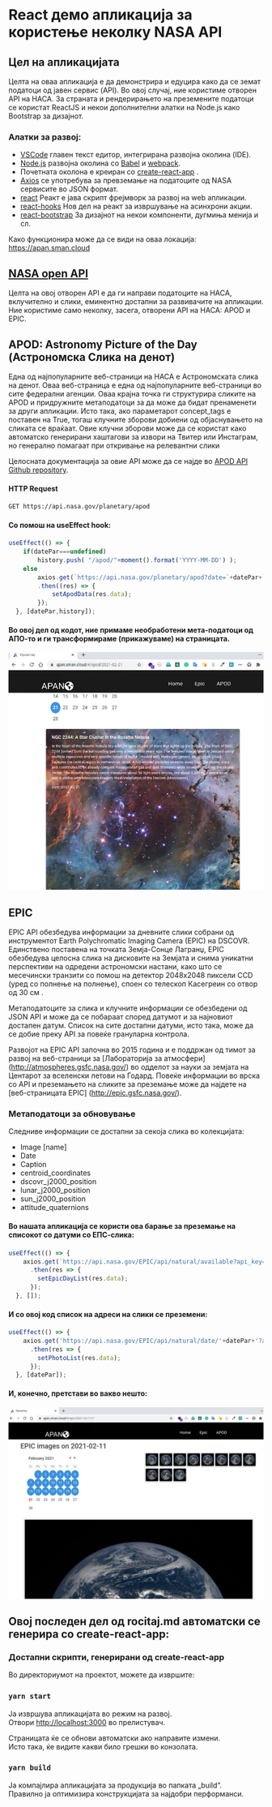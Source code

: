 # React демо апликација за користење неколку NASA API

## Цел на апликацијата

Целта на оваа апликација е да демонстрира и едуцира како да се земат податоци од јавeн сервис (API). Во овој случај, ние користиме отворен API на НАСА. За страната и рендерирањето на преземените податоци се користат ReactJS и некои дополнителни алатки на Node.js како Bootstrap за дизајнот.

### Алатки за развој:

- [VSCode](https://code.visualstudio.com/) главен текст едитор, интегрирана развојна околина (IDE).
- [Node.js](https://nodejs.org/en/) развојна околина со [Babel]() и [webpack](https://webpack.js.org).
- Почетната околона е креиран со [create-react-app](https://github.com/facebook/create-react-app) .
- [Axios](https://www.npmjs.com/package/axios) се употребува за превземање на податоците од NASA сервисите во JSON формат.
- [react](https://reactjs.org/) Реакт е јава скрипт фрејмворк за развој на web апликации.
- [react-hooks](https://reactjs.org/docs/hooks-intro.html) Нов дел на реакт за извршување на асинхрони акции.
- [react-bootstrap](https://react-bootstrap.github.io/) За дизајнот на некои компоненти, дугмиња менија и сл.
  
  

Како функционира може да се види на оваа локација: https://apan.sman.cloud



## [NASA open API](https://api.nasa.gov/)

Целта на овој отворен API е да ги направи податоците на НАСА, вклучително и слики, еминентно достапни за развивачите на апликации.
Ние користиме само неколку, засега, отворени API на НАСА: APOD и EPIC.

## APOD: Astronomy Picture of the Day (Астрономска Слика на денот)

  Една од најпопуларните веб-страници на НАСА е Астрономската слика на денот. Оваа веб-страница е една од најпопуларните веб-страници во сите федерални агенции. Оваа крајна точка ги структурира сликите на APOD и придружните метаподатоци за да може да бидат пренаменети за други апликации. Исто така, ако параметарот concept_tags е поставен на True, тогаш клучните зборови добиени од објаснувањето на сликата се враќаат. Овие клучни зборови може да се користат како автоматско генерирани хаштагови за извори на Твитер или Инстаграм, но генерално помагаат при откривање на релевантни слики

  Целосната документација за овие API може да се најде во [APOD API Github repository](https://github.com/nasa/apod-api).

#### HTTP Request 

```sh
GET https://api.nasa.gov/planetary/apod
```

#### Со помош на useEffect hook:

```jsx
useEffect(() => {
    if(datePar===undefined)
        history.push( "/apod/"+moment().format('YYYY-MM-DD') );
    else        
        axios.get(`https://api.nasa.gov/planetary/apod?date=`+datePar+`&api_key=<apy-key>`)
        .then((res) => {
            setApodData(res.data);
        });
  }, [datePar,history]);
```
#### Во овој дел од кодот, ние примаме необработени мета-податоци од АПО-то и ги трансформираме (прикажуваме) на страницата.

![APOD screen](https://github.com/AngelaPan82/proektna/blob/master/screens/apod.jpg)

## EPIC

EPIC API обезбедува информации за дневните слики собрани од инструментот Earth Polychromatic Imaging Camera (EPIC) на DSCOVR. Единствено поставена на точката Земја-Сонце Лагранџ, EPIC обезбедува целосна слика на дисковите на Земјата и снима уникатни перспективи на одредени астрономски настани, како што се месечински транзити со помош на детектор 2048x2048 пиксели CCD (уред со полнење на полнење), споен со телескоп Касегреин со отвор од 30 см .

Метаподатоците за слика и клучните информации се обезбедени од JSON API и може да се побараат според датумот и за најновиот достапен датум. Список на сите достапни датуми, исто така, може да се добие преку API за повеќе грануларна контрола.

Развојот на EPIC API започна во 2015 година и е поддржан од тимот за развој на веб-страници за [Лабораторија за атмосфери] (http://atmospheres.gsfc.nasa.gov/) во одделот за науки за земјата на Центарот за вселенски летови на Годард. Повеќе информации во врска со API и преземањето на сликите за преземање може да најдете на [веб-страницата EPIC] (http://epic.gsfc.nasa.gov/).

### Метаподатоци за обновување

Следниве информации се достапни за секоја слика во колекцијата:

- Image [name]
- Date
- Caption
- centroid_coordinates
- dscovr_j2000_position
- lunar_j2000_position
- sun_j2000_position
- attitude_quaternions

#### Во нашата апликација се користи ова барање за преземање на списокот со датуми со ЕПС-слика:

```js
useEffect(() => {
    axios.get(`https://api.nasa.gov/EPIC/api/natural/available?api_key=<apy_key>`)
      .then(res => {
        setEpicDayList(res.data);
      });
  }, []);
```

#### И со овој код список на адреси на слики се преземени:

```jsx
useEffect(() => {
    axios.get('https://api.nasa.gov/EPIC/api/natural/date/'+datePar+'?api_key=<apy-key>')
      .then(res => {
        setPhotoList(res.data);
      });
  }, [datePar]);
```

#### И, конечно, претстави во вакво нешто:

![EPIC screen](https://github.com/AngelaPan82/proektna/blob/master/screens/epic.jpg)


## Овој последен дел од rocitaj.md автоматски се генерира со create-react-app:

### Достапни скрипти, генерирани од create-react-app

Во директориумот на проектот, можете да извршите:

### `yarn start`

Ја извршува апликацијата во режим на развој.\
Отвори [http://localhost:3000](http://localhost:3000) во прелистувач.

Страницата ќе се обнови автоматски ако направите измени.\
Исто така, ќе видите какви било грешки во конзолата.

### `yarn build`

Ја компајлира апликацијата за продукција во папката „build“. \
Правилно ја оптимизира конструкцијата за најдобри перформанси.
